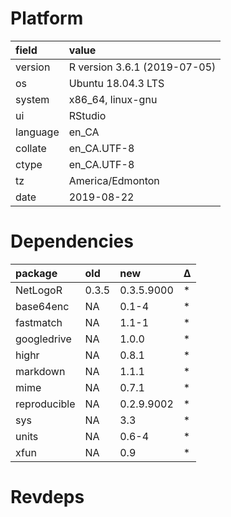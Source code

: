 # Platform

|field    |value                        |
|:--------|:----------------------------|
|version  |R version 3.6.1 (2019-07-05) |
|os       |Ubuntu 18.04.3 LTS           |
|system   |x86_64, linux-gnu            |
|ui       |RStudio                      |
|language |en_CA                        |
|collate  |en_CA.UTF-8                  |
|ctype    |en_CA.UTF-8                  |
|tz       |America/Edmonton             |
|date     |2019-08-22                   |

# Dependencies

|package      |old   |new        |Δ  |
|:------------|:-----|:----------|:--|
|NetLogoR     |0.3.5 |0.3.5.9000 |*  |
|base64enc    |NA    |0.1-4      |*  |
|fastmatch    |NA    |1.1-1      |*  |
|googledrive  |NA    |1.0.0      |*  |
|highr        |NA    |0.8.1      |*  |
|markdown     |NA    |1.1.1      |*  |
|mime         |NA    |0.7.1      |*  |
|reproducible |NA    |0.2.9.9002 |*  |
|sys          |NA    |3.3        |*  |
|units        |NA    |0.6-4      |*  |
|xfun         |NA    |0.9        |*  |

# Revdeps

